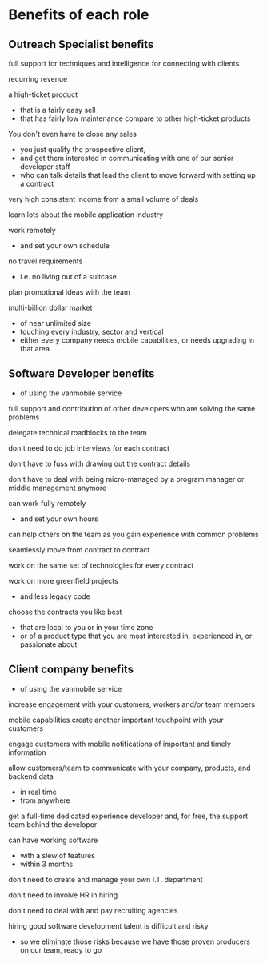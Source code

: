 
# Benefits of each role

## Outreach Specialist benefits

full support for techniques and intelligence for connecting with clients

recurring revenue

a high-ticket product
- that is a fairly easy sell
- that has fairly low maintenance compare to other high-ticket products

You don't even have to close any sales
- you just qualify the prospective client,
- and get them interested in communicating with one of our senior developer staff
- who can talk details that lead the client to move forward with setting up a contract

very high consistent income from a small volume of deals

learn lots about the mobile application industry

work remotely
- and set your own schedule

no travel requirements
- i.e. no living out of a suitcase

plan promotional ideas with the team

multi-billion dollar market
- of near unlimited size
- touching every industry, sector and vertical
- either every company needs mobile capabilities, or needs upgrading in that area



## Software Developer benefits
- of using the vanmobile service

full support and contribution of other developers who are solving the same problems

delegate technical roadblocks to the team

don't need to do job interviews for each contract

don't have to fuss with drawing out the contract details

don't have to deal with being micro-managed by a program manager or middle management anymore

can work fully remotely
- and set your own hours

can help others on the team as you gain experience with common problems

seamlessly move from contract to contract

work on the same set of technologies for every contract

work on more greenfield projects
- and less legacy code

choose the contracts you like best
- that are local to you or in your time zone
- or of a product type that you are most interested in, experienced in, or passionate about



       
## Client company benefits
- of using the vanmobile service

increase engagement with your customers, workers and/or team members

mobile capabilities create another important touchpoint with your customers

engage customers with mobile notifications of important and timely information

allow customers/team to communicate with your company, products, and backend data
- in real time
- from anywhere

get a full-time dedicated experience developer and, for free, the support team behind the developer

can have working software
- with a slew of features
- within 3 months

don't need to create and manage your own I.T. department

don't need to involve HR in hiring

don't need to deal with and pay recruiting agencies

hiring good software development talent is difficult and risky
- so we eliminate those risks because we have those proven producers on our team, ready to go
